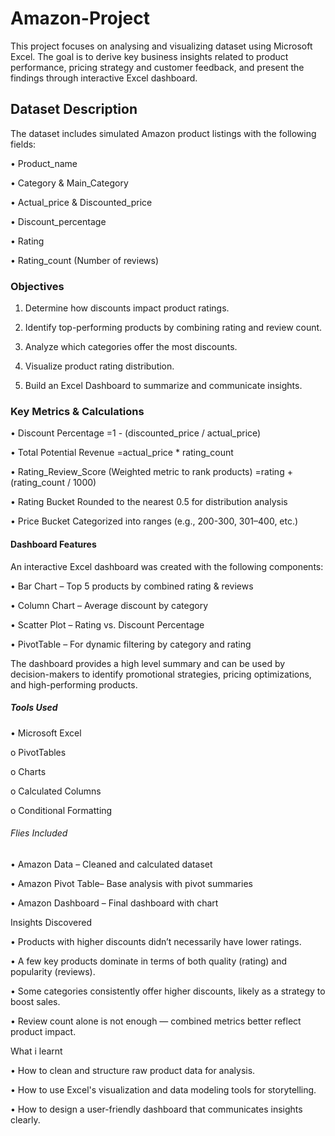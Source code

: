# Amazon-Project
This project focuses on analysing and visualizing dataset using Microsoft Excel.
The goal is to derive key business insights related to product performance, pricing strategy and customer feedback, and present the findings through interactive Excel dashboard.
## Dataset Description
The dataset includes simulated Amazon product listings with the following fields:

•	Product_name

•	Category & Main_Category

•	Actual_price & Discounted_price

•	Discount_percentage

•	Rating

•	Rating_count (Number of reviews)
### Objectives
1.	Determine how discounts impact product ratings.
   
2. Identify top-performing products by combining rating and review count.
	
3. Analyze which categories offer the most discounts.

4.	Visualize product rating distribution.

5.	Build an Excel Dashboard to summarize and communicate insights.
### Key Metrics & Calculations

•	Discount Percentage
=1 - (discounted_price / actual_price)

•	Total Potential Revenue
=actual_price * rating_count

•	Rating_Review_Score (Weighted metric to rank products)
=rating + (rating_count / 1000)

•	Rating Bucket
Rounded to the nearest 0.5 for distribution analysis

•	Price Bucket
Categorized into ranges (e.g., 200-300, 301–400, etc.)
#### Dashboard Features
An interactive Excel dashboard was created with the following components:

•	Bar Chart – Top 5 products by combined rating & reviews

•	Column Chart – Average discount by category

•	Scatter Plot – Rating vs. Discount Percentage

•	PivotTable – For dynamic filtering by category and rating

The dashboard provides a high level summary and can be used by decision-makers to identify promotional strategies, pricing optimizations, and high-performing products.
##### Tools Used

•	Microsoft Excel

o	PivotTables

o	Charts

o	Calculated Columns

o	Conditional Formatting
###### Flies Included

•	Amazon Data – Cleaned and calculated dataset

•	Amazon Pivot Table– Base analysis with pivot summaries

•	Amazon Dashboard – Final dashboard with chart

Insights Discovered

•	Products with higher discounts didn’t necessarily have lower ratings.

•	A few key products dominate in terms of both quality (rating) and popularity (reviews).

•	Some categories consistently offer higher discounts, likely as a strategy to boost sales.

•	Review count alone is not enough — combined metrics better reflect product impact.

What i learnt

•	How to clean and structure raw product data for analysis.

•	How to use Excel's visualization and data modeling tools for storytelling.

•	How to design a user-friendly dashboard that communicates insights clearly.
